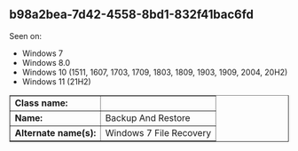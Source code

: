 ## b98a2bea-7d42-4558-8bd1-832f41bac6fd

Seen on:
* Windows 7
* Windows 8.0
* Windows 10 (1511, 1607, 1703, 1709, 1803, 1809, 1903, 1909, 2004, 20H2)
* Windows 11 (21H2)

<table border="1" class="docutils">
  <tbody>
    <tr>
      <td><b>Class name:</b></td>
      <td>&nbsp;</td>
    </tr>
    <tr>
      <td><b>Name:</b></td>
      <td>Backup And Restore</td>
    </tr>
    <tr>
      <td><b>Alternate name(s):</b></td>
      <td>Windows 7 File Recovery</td>
    </tr>
  </tbody>
</table>


